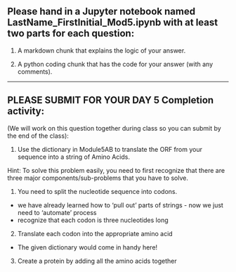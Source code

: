 ## Please hand in a Jupyter notebook named LastName_FirstInitial_Mod5.ipynb with at least two parts for each question: 

1. A markdown chunk that explains the logic of your answer.

2. A python coding chunk that has the code for your answer (with any comments). 

-----------------------------------

## PLEASE SUBMIT FOR YOUR DAY 5 Completion activity: 

(We will work on this question together during class so you can submit by the end of the class): 

1. Use the dictionary in Module5AB to translate the ORF from your sequence into a string of Amino Acids. 

Hint:  To solve this problem easily, you need to first recognize that there are three major components/sub-problems that you have to solve. 

1. You need to split the nucleotide sequence into codons.     

-    we have already learned how to ‘pull out’ parts of strings - now we just need to ‘automate’  process
-    recognize that each codon is three nucleotides long

2. Translate each codon into the appropriate amino acid

-    The given dictionary would come in handy here!

3. Create a protein by adding all the amino acids together

